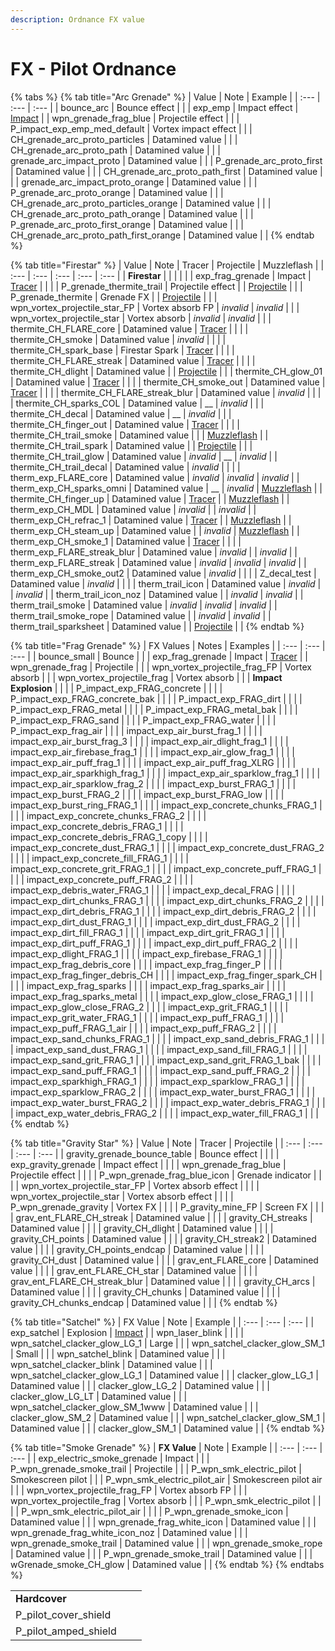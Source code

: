 ```yaml
---
description: Ordnance FX value
---
```


# FX - Pilot Ordnance

{% tabs %}
{% tab title="Arc Grenade" %}
| Value | Note | Example |
| :--- | :--- | :--- |
| bounce\_arc | Bounce effect |  |
| exp\_emp | Impact effect | [Impact](https://gfycat.com/greedyfittingemu) |
| wpn\_grenade\_frag\_blue | Projectile effect |  |
| P\_impact\_exp\_emp\_med\_default | Vortex impact effect |  |
| CH\_grenade\_arc\_proto\_particles | Datamined value |  |
| CH\_grenade\_arc\_proto\_path | Datamined value |  |
| grenade\_arc\_impact\_proto | Datamined value |  |
| P\_grenade\_arc\_proto\_first | Datamined value |  |
| CH\_grenade\_arc\_proto\_path\_first | Datamined value |  |
| grenade\_arc\_impact\_proto\_orange | Datamined value |  |
| P\_grenade\_arc\_proto\_orange | Datamined value |  |
| CH\_grenade\_arc\_proto\_particles\_orange | Datamined value |  |
| CH\_grenade\_arc\_proto\_path\_orange | Datamined value |  |
| P\_grenade\_arc\_proto\_first\_orange | Datamined value |  |
| CH\_grenade\_arc\_proto\_path\_first\_orange | Datamined value |  |
{% endtab %}

{% tab title="Firestar" %}
| Value | Note | Tracer | Projectile | Muzzleflash |
| :--- | :--- | :--- | :--- | :--- |
| **Firestar** |  |  |  |  |
| exp\_frag\_grenade | Impact | [Tracer](https://gfycat.com/shockedmeanalabamamapturtle) |  |  |
| P\_grenade\_thermite\_trail | Projectile effect |  | [Projectile](https://gfycat.com/fr/unsightlymindlessaardwolf-titanfall2-modding) |  |
| P\_grenade\_thermite | Grenade FX |  | [Projectile](https://gfycat.com/fr/diligentshimmeringarchaeocete) |  |
| wpn\_vortex\_projectile\_star\_FP | Vortex absorb FP | _invalid_ | _invalid_ |  |
| wpn\_vortex\_projectile\_star | Vortex absorb | _invalid_ | _invalid_ |  |
| thermite\_CH\_FLARE\_core | Datamined value | [Tracer](https://gfycat.com/concreteactivegreatargus) |  |  |
| thermite\_CH\_smoke | Datamined value | _invalid_ |  |  |
| thermite\_CH\_spark\_base | Firestar Spark | [Tracer](https://gfycat.com/ordinaryoblongbengaltiger) |  |  |
| thermite\_CH\_FLARE\_streak | Datamined value | [Tracer](https://gfycat.com/emotionalsingleamericanbulldog) |  |  |
| thermite\_CH\_dlight | Datamined value |  | [Projectile](https://gfycat.com/nextscholarlylarva) |  |
| thermite\_CH\_glow\_01 | Datamined value | [Tracer](https://gfycat.com/frequentimmaculatecrayfish) |  |  |
| thermite\_CH\_smoke\_out | Datamined value | [Tracer](https://gfycat.com/impracticalbettereastsiberianlaika) |  |  |
| thermite\_CH\_FLARE\_streak\_blur | Datamined value | _invalid_ |  |  |
| thermite\_CH\_sparks\_COL | Datamined value | \_\_ | _invalid_ |  |
| thermite\_CH\_decal | Datamined value | \_\_ | _invalid_ |  |
| thermite\_CH\_finger\_out | Datamined value | [Tracer](https://gfycat.com/soggythoughtfulizuthrush) |  |  |
| thermite\_CH\_trail\_smoke | Datamined value |  |  | [Muzzleflash](https://gfycat.com/quarrelsomemedicalgermanspaniel) |
| thermite\_CH\_trail\_spark | Datamined value |  | [Projectile](https://gfycat.com/potableenchantedbutterfly) |  |
| thermite\_CH\_trail\_glow | Datamined value | _invalid_ | \_\_ | _invalid_ |
| thermite\_CH\_trail\_decal | Datamined value | _invalid_ |  |  |
| therm\_exp\_FLARE\_core | Datamined value | _invalid_ | _invalid_ | _invalid_ |
| therm\_exp\_CH\_sparks\_omni | Datamined value | \_\_ | _invalid_ | [Muzzleflash](https://gfycat.com/weeklyclosedirishsetter) |
| thermite\_CH\_finger\_up | Datamined value | [Tracer](https://gfycat.com/verifiablespeedyblesbok) |  | [Muzzleflash](https://gfycat.com/verifiablespeedyblesbok) |
| therm\_exp\_CH\_MDL | Datamined value | _invalid_ |  | _invalid_ |
| therm\_exp\_CH\_refrac\_1 | Datamined value | [Tracer](https://gfycat.com/scarceunconsciousleafhopper) |  | [Muzzleflash](https://gfycat.com/scarceunconsciousleafhopper) |
| therm\_exp\_CH\_steam\_up | Datamined value |  | _invalid_ | [Muzzleflash](https://gfycat.com/rectangularabandonedgraywolf) |
| therm\_exp\_CH\_smoke\_1 | Datamined value | [Tracer](https://gfycat.com/tautclearcutiberianemeraldlizard) |  |  |
| therm\_exp\_FLARE\_streak\_blur | Datamined value | _invalid_ |  | _invalid_ |
| therm\_exp\_FLARE\_streak | Datamined value | _invalid_ | _invalid_ | _invalid_ |
| therm\_exp\_CH\_smoke\_out2 | Datamined value | _invalid_ |  |  |
| Z\_decal\_test | Datamined value | _invalid_ |  |  |
| therm\_trail\_icon | Datamined value | _invalid_ |  | _invalid_ |
| therm\_trail\_icon\_noz | Datamined value |  | _invalid_ | _invalid_ |
| therm\_trail\_smoke | Datamined value | _invalid_ | _invalid_ | _invalid_ |
| therm\_trail\_smoke\_rope | Datamined value |  | _invalid_ | _invalid_ |
| therm\_trail\_sparksheet | Datamined value |  | [Projectile](https://gfycat.com/giddytangiblehyracotherium) |  |
{% endtab %}

{% tab title="Frag Grenade" %}
| FX Values | Notes | Examples |
| :--- | :--- | :--- |
| bounce\_small | Bounce |  |
| exp\_frag\_grenade | Impact | [Tracer](https://gfycat.com/fr/shockedmeanalabamamapturtle-titanfall2) |
| wpn\_grenade\_frag | Projectile |  |
| wpn\_vortex\_projectile\_frag\_FP | Vortex absorb |  |
| wpn\_vortex\_projectile\_frag | Vortex absorb |  |
| **Impact Explosion** |  |  |
| P\_impact\_exp\_FRAG\_concrete |  |  |
| P\_impact\_exp\_FRAG\_concrete\_bak |  |  |
| P\_impact\_exp\_FRAG\_dirt |  |  |
| P\_impact\_exp\_FRAG\_metal |  |  |
| P\_impact\_exp\_FRAG\_metal\_bak |  |  |
| P\_impact\_exp\_FRAG\_sand |  |  |
| P\_impact\_exp\_FRAG\_water |  |  |
| P\_impact\_exp\_frag\_air |  |  |
| impact\_exp\_air\_burst\_frag\_1 |  |  |
| impact\_exp\_air\_burst\_frag\_3 |  |  |
| impact\_exp\_air\_dlight\_frag\_1 |  |  |
| impact\_exp\_air\_firebase\_frag\_1 |  |  |
| impact\_exp\_air\_glow\_frag\_1 |  |  |
| impact\_exp\_air\_puff\_frag\_1 |  |  |
| impact\_exp\_air\_puff\_frag\_XLRG |  |  |
| impact\_exp\_air\_sparkhigh\_frag\_1 |  |  |
| impact\_exp\_air\_sparklow\_frag\_1 |  |  |
| impact\_exp\_air\_sparklow\_frag\_2 |  |  |
| impact\_exp\_burst\_FRAG\_1 |  |  |
| impact\_exp\_burst\_FRAG\_2 |  |  |
| impact\_exp\_burst\_FRAG\_low |  |  |
| impact\_exp\_burst\_ring\_FRAG\_1 |  |  |
| impact\_exp\_concrete\_chunks\_FRAG\_1 |  |  |
| impact\_exp\_concrete\_chunks\_FRAG\_2 |  |  |
| impact\_exp\_concrete\_debris\_FRAG\_1 |  |  |
| impact\_exp\_concrete\_debris\_FRAG\_1\_copy |  |  |
| impact\_exp\_concrete\_dust\_FRAG\_1 |  |  |
| impact\_exp\_concrete\_dust\_FRAG\_2 |  |  |
| impact\_exp\_concrete\_fill\_FRAG\_1 |  |  |
| impact\_exp\_concrete\_grit\_FRAG\_1 |  |  |
| impact\_exp\_concrete\_puff\_FRAG\_1 |  |  |
| impact\_exp\_concrete\_puff\_FRAG\_2 |  |  |
| impact\_exp\_debris\_water\_FRAG\_1 |  |  |
| impact\_exp\_decal\_FRAG |  |  |
| impact\_exp\_dirt\_chunks\_FRAG\_1 |  |  |
| impact\_exp\_dirt\_chunks\_FRAG\_2 |  |  |
| impact\_exp\_dirt\_debris\_FRAG\_1 |  |  |
| impact\_exp\_dirt\_debris\_FRAG\_2 |  |  |
| impact\_exp\_dirt\_dust\_FRAG\_1 |  |  |
| impact\_exp\_dirt\_dust\_FRAG\_2 |  |  |
| impact\_exp\_dirt\_fill\_FRAG\_1 |  |  |
| impact\_exp\_dirt\_grit\_FRAG\_1 |  |  |
| impact\_exp\_dirt\_puff\_FRAG\_1 |  |  |
| impact\_exp\_dirt\_puff\_FRAG\_2 |  |  |
| impact\_exp\_dlight\_FRAG\_1 |  |  |
| impact\_exp\_firebase\_FRAG\_1 |  |  |
| impact\_exp\_frag\_debris\_core |  |  |
| impact\_exp\_frag\_finger\_P |  |  |
| impact\_exp\_frag\_finger\_debris\_CH |  |  |
| impact\_exp\_frag\_finger\_spark\_CH |  |  |
| impact\_exp\_frag\_sparks |  |  |
| impact\_exp\_frag\_sparks\_air |  |  |
| impact\_exp\_frag\_sparks\_metal |  |  |
| impact\_exp\_glow\_close\_FRAG\_1 |  |  |
| impact\_exp\_glow\_close\_FRAG\_2 |  |  |
| impact\_exp\_grit\_FRAG\_1 |  |  |
| impact\_exp\_grit\_water\_FRAG\_1 |  |  |
| impact\_exp\_puff\_FRAG\_1 |  |  |
| impact\_exp\_puff\_FRAG\_1\_air |  |  |
| impact\_exp\_puff\_FRAG\_2 |  |  |
| impact\_exp\_sand\_chunks\_FRAG\_1 |  |  |
| impact\_exp\_sand\_debris\_FRAG\_1 |  |  |
| impact\_exp\_sand\_dust\_FRAG\_1 |  |  |
| impact\_exp\_sand\_fill\_FRAG\_1 |  |  |
| impact\_exp\_sand\_grit\_FRAG\_1 |  |  |
| impact\_exp\_sand\_grit\_FRAG\_1\_bak |  |  |
| impact\_exp\_sand\_puff\_FRAG\_1 |  |  |
| impact\_exp\_sand\_puff\_FRAG\_2 |  |  |
| impact\_exp\_sparkhigh\_FRAG\_1 |  |  |
| impact\_exp\_sparklow\_FRAG\_1 |  |  |
| impact\_exp\_sparklow\_FRAG\_2 |  |  |
| impact\_exp\_water\_burst\_FRAG\_1 |  |  |
| impact\_exp\_water\_burst\_FRAG\_2 |  |  |
| impact\_exp\_water\_debris\_FRAG\_1 |  |  |
| impact\_exp\_water\_debris\_FRAG\_2 |  |  |
| impact\_exp\_water\_fill\_FRAG\_1 |  |  |
{% endtab %}

{% tab title="Gravity Star" %}
| Value | Note | Tracer | Projectile |
| :--- | :--- | :--- | :--- |
| gravity\_grenade\_bounce\_table | Bounce effect |  |  |
| exp\_gravity\_grenade | Impact effect |  |  |
| wpn\_grenade\_frag\_blue | Projectile effect |  |  |
| P\_wpn\_grenade\_frag\_blue\_icon | Grenade indicator |  |  |
| wpn\_vortex\_projectile\_star\_FP | Vortex absorb effect |  |  |
| wpn\_vortex\_projectile\_star | Vortex absorb effect |  |  |
| P\_wpn\_grenade\_gravity | Vortex FX |  |  |
| P\_gravity\_mine\_FP | Screen FX |  |  |
| grav\_ent\_FLARE\_CH\_streak | Datamined value |  |  |
| gravity\_CH\_streaks | Datamined value |  |  |
| gravity\_CH\_dlight | Datamined value |  |  |
| gravity\_CH\_points | Datamined value |  |  |
| gravity\_CH\_streak2 | Datamined value |  |  |
| gravity\_CH\_points\_endcap | Datamined value |  |  |
| gravity\_CH\_dust | Datamined value |  |  |
| grav\_ent\_FLARE\_core | Datamined value |  |  |
| grav\_ent\_FLARE\_CH\_star | Datamined value |  |  |
| grav\_ent\_FLARE\_CH\_streak\_blur | Datamined value |  |  |
| gravity\_CH\_arcs | Datamined value |  |  |
| gravity\_CH\_chunks | Datamined value |  |  |
| gravity\_CH\_chunks\_endcap | Datamined value |  |  |
{% endtab %}

{% tab title="Satchel" %}
| FX Value | Note | Example |
| :--- | :--- | :--- |
| exp\_satchel | Explosion | [Impact](https://gfycat.com/understatedheavenlybluebreastedkookaburra) |
| wpn\_laser\_blink |  |  |
| wpn\_satchel\_clacker\_glow\_LG\_1 | Large |  |
| wpn\_satchel\_clacker\_glow\_SM\_1 | Small |  |
| wpn\_satchel\_blink | Datamined value |  |
| wpn\_satchel\_clacker\_blink | Datamined value |  |
| wpn\_satchel\_clacker\_glow\_LG\_1 | Datamined value |  |
| clacker\_glow\_LG\_1 | Datamined value |  |
| clacker\_glow\_LG\_2 | Datamined value |  |
| clacker\_glow\_LG\_LT | Datamined value |  |
| wpn\_satchel\_clacker\_glow\_SM\_1www | Datamined value |  |
| clacker\_glow\_SM\_2 | Datamined value |  |
| wpn\_satchel\_clacker\_glow\_SM\_1 | Datamined value |  |
| clacker\_glow\_SM\_1 | Datamined value |  |
{% endtab %}

{% tab title="Smoke Grenade" %}
| **FX Value** | Note | Example |
| :--- | :--- | :--- |
| exp\_electric\_smoke\_grenade | Impact |  |
| P\_wpn\_grenade\_smoke\_trail | Projectile |  |
| P\_wpn\_smk\_electric\_pilot | Smokescreen pilot |  |
| P\_wpn\_smk\_electric\_pilot\_air | Smokescreen pilot air |  |
| wpn\_vortex\_projectile\_frag\_FP | Vortex absorb FP |  |
| wpn\_vortex\_projectile\_frag | Vortex absorb |  |
| P\_wpn\_smk\_electric\_pilot |  |  |
| P\_wpn\_smk\_electric\_pilot\_air |  |  |
| P\_wpn\_grenade\_smoke\_icon | Datamined value |  |
| wpn\_grenade\_frag\_white\_icon | Datamined value |  |
| wpn\_grenade\_frag\_white\_icon\_noz | Datamined value |  |
| wpn\_grenade\_smoke\_trail | Datamined value |  |
| wpn\_grenade\_smoke\_rope | Datamined value |  |
| P\_wpn\_grenade\_smoke\_trail | Datamined value |  |
| wGrenade\_smoke\_CH\_glow | Datamined value |  |
{% endtab %}
{% endtabs %}

|  |  |  |
| :--- | :--- | :--- |
| **Hardcover** |  |  |
| P\_pilot\_cover\_shield |  |  |
| P\_pilot\_amped\_shield |  |  |

## 

